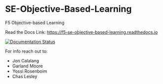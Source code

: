 # SE-Objective-Based-Learning
F5 Objective-based Learning

Read the Docs Link: https://f5-se-objective-based-learning.readthedocs.io

[![Documentation Status](https://readthedocs.org/projects/f5-se-objective-based-learning/badge/?version=latest)](https://f5-se-objective-based-learning.readthedocs.io/en/latest/?badge=latest)


For info reach out to:
 - Jon Calalang
 - Garland Moore
 - Yossi Rosenboim
 - Chas Lesley
